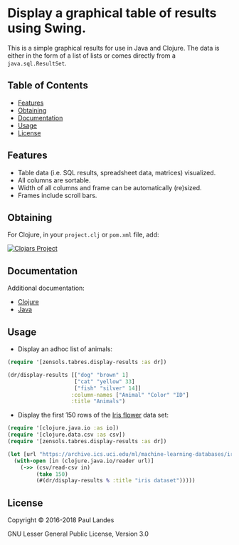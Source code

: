# Display a graphical table of results using Swing.

This is a simple graphical results for use in Java and Clojure.  The data is
either in the form of a list of lists or comes directly from a
`java.sql.ResultSet`.

<!-- markdown-toc start - Don't edit this section. Run M-x markdown-toc-refresh-toc -->
## Table of Contents

- [Features](#features)
- [Obtaining](#obtaining)
- [Documentation](#documentation)
- [Usage](#usage)
- [License](#license)

<!-- markdown-toc end -->



## Features

* Table data (i.e. SQL results, spreadsheet data, matrices) visualized.
* All columns are sortable.
* Width of all columns and frame can be automatically (re)sized.
* Frames include scroll bars.

## Obtaining

For Clojure, in your `project.clj` or `pom.xml` file, add:

[![Clojars Project](http://clojars.org/com.zensols.gui/tabres/latest-version.svg)](http://clojars.org/com.zensols.gui/tabres/)

## Documentation

Additional documentation:
* [Clojure](https://plandes.github.io/tabres/codox/index.html)
* [Java](https://plandes.github.io/tabres/apidocs/index.html)


## Usage

* Display an adhoc list of animals:

```clojure
(require '[zensols.tabres.display-results :as dr])

(dr/display-results [["dog" "brown" 1]
                     ["cat" "yellow" 33]
                     ["fish" "silver" 14]]
                    :column-names ["Animal" "Color" "ID"]
                    :title "Animals")
```

* Display the first 150 rows of the
[Iris flower](https://en.wikipedia.org/wiki/Iris_flower_data_set) data set:

```clojure
(require '[clojure.java.io :as io])
(require '[clojure.data.csv :as csv])
(require '[zensols.tabres.display-results :as dr])

(let [url "https://archive.ics.uci.edu/ml/machine-learning-databases/iris/iris.data"]
  (with-open [in (clojure.java.io/reader url)]
    (->> (csv/read-csv in)
         (take 150)
         (#(dr/display-results % :title "iris dataset")))))
```


## License

Copyright © 2016-2018 Paul Landes

GNU Lesser General Public License, Version 3.0

